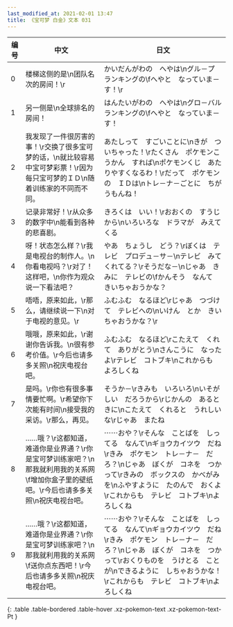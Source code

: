 ```yaml
---
last_modified_at: 2021-02-01 13:47
title: 《宝可梦 白金》文本 031
---
```

| 编号 | 中文 | 日文 |
| ---- | ---- | ---- |
| 0 | 楼梯这侧的是\n团队名次的房间！\r | かいだんがわの　へやは\nグル－プ　ランキングの\fへやと　なっていま－す！\r |
| 1 | 另一侧是\n全球排名的房间！ | はんたいがわの　へやは\nグロ－バル　ランキングの\fへやと　なっていま－す！ |
| 2 | 我发现了一件很厉害的事！\r交换了很多宝可梦的话，\n就比较容易中宝可梦彩票！\r因为每只宝可梦的ＩＤ\n随着训练家的不同而不同。 | あたしって　すごいことに\nきが　ついちゃった！\rたくさん　ポケモンこうかん　すれば\nポケモンくじ　あたりやすくなるわ！\rだって　ポケモンの　ＩＤは\nトレ－ナ－ごとに　ちがうもんね！ |
| 3 | 记录非常好！\r从众多的数字中\n能看到各种的悲喜剧。 | きろくは　いい！\rおおくの　すうじから\nいろいろな　ドラマが　みえてくる |
| 4 | 呀！状态怎么样？\r我是电视台的制作人。\n你看电视吗？\r对了！这样吧，\n你作为观众说一下看法吧？ | やあ　ちょうし　どう？\rぼくは　テレビ　プロデュ－サ－\nテレビ　みてくれてる？\rそうだな－\nじゃあ　きみに　テレビの\fかんそう　なんて　きいちゃおうかな？ |
| 5 | 唔唔，原来如此，\r那么，请继续说一下\n对于电视的意见。\r | ふむふむ　なるほど\rじゃあ　つづけて　テレビへの\nいけん　とか　きいちゃおうかな？\r |
| 6 | 哦哦，原来如此，\r谢谢你告诉我。\n很有参考价值。\r今后也请多多关照\n祝庆电视台吧。 | ふむふむ　なるほど\rこたえて　くれて　ありがとう\nさんこうに　なったよ\rテレビ　コトブキ\nこれからも　よろしくね |
| 7 | 是吗。\r你也有很多事情要忙啊。\r希望你下次能有时间\n接受我的采访。\r那么，再见。 | そうか－\rきみも　いろいろ\nいそがしい　だろうから\rじかんの　あるときに\nこたえて　くれると　うれしいな\rじゃあ　またね |
| 8 | ……哦？\r这都知道，难道你是业界通？\r你是宝可梦训练家吧？\n那我就利用我的关系网\f增加你盒子里的壁纸吧。\r今后也请多多关照\n祝庆电视台吧。 | ⋯⋯おや？\rそんな　ことばを　しってる　なんて\nギョウカイツウ　だね\rきみ　ポケモン　トレ－ナ－　だろ？\nじゃあ　ぼくが　コネを　つかって\rきみの　ボックスの　かべがみを\nふやすように　たのんで　おくよ\rこれからも　テレビ　コトブキ\nよろしくね |
| 9 | ……哦？\r这都知道，难道你是业界通？\r你是宝可梦训练家吧？\n那我就利用我的关系网\f送你点东西吧！\r今后也请多多关照\n祝庆电视台吧。 | ⋯⋯おや？\rそんな　ことばを　しってる　なんて\nギョウカイツウ　だね\rきみ　ポケモン　トレ－ナ－　だろ？\nじゃあ　ぼくが　コネを　つかって\rおくりものを　うけとる　ことが\nできるように　しちゃおうかな！\rこれからも　テレビ　コトブキ\nよろしくね |
{: .table .table-bordered .table-hover .xz-pokemon-text .xz-pokemon-text-Pt }